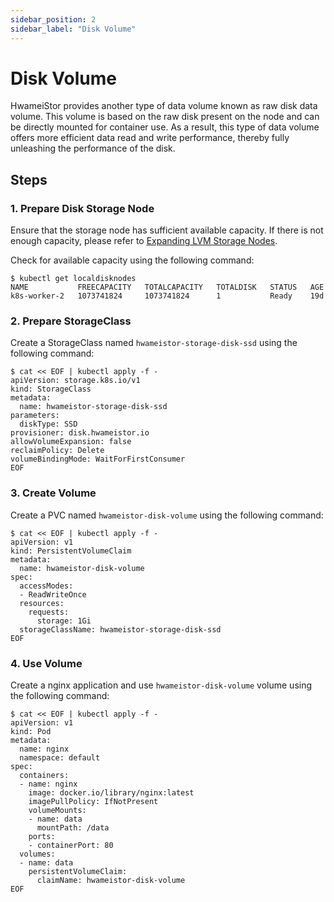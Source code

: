```yaml
---
sidebar_position: 2
sidebar_label: "Disk Volume"
---
```


# Disk Volume

HwameiStor provides another type of data volume known as raw disk data volume.
This volume is based on the raw disk present on the node and can be directly mounted for container use.
As a result, this type of data volume offers more efficient data read and write performance,
thereby fully unleashing the performance of the disk.

## Steps

### 1. Prepare Disk Storage Node

Ensure that the storage node has sufficient available capacity. If there is not enough capacity,
please refer to [Expanding LVM Storage Nodes](../node_expansion/disk_nodes.md).

Check for available capacity using the following command:

```shell
$ kubectl get localdisknodes
NAME           FREECAPACITY   TOTALCAPACITY   TOTALDISK   STATUS   AGE
k8s-worker-2   1073741824     1073741824      1           Ready    19d
```

### 2. Prepare StorageClass

Create a StorageClass named `hwameistor-storage-disk-ssd` using the following command:

```console
$ cat << EOF | kubectl apply -f - 
apiVersion: storage.k8s.io/v1
kind: StorageClass
metadata:  
  name: hwameistor-storage-disk-ssd
parameters:
  diskType: SSD
provisioner: disk.hwameistor.io
allowVolumeExpansion: false
reclaimPolicy: Delete
volumeBindingMode: WaitForFirstConsumer
EOF 
```

### 3. Create Volume

Create a PVC named `hwameistor-disk-volume` using the following command:

```console
$ cat << EOF | kubectl apply -f -
apiVersion: v1
kind: PersistentVolumeClaim
metadata:
  name: hwameistor-disk-volume
spec:
  accessModes:
  - ReadWriteOnce
  resources:
    requests:
      storage: 1Gi
  storageClassName: hwameistor-storage-disk-ssd
EOF
```

### 4. Use Volume

Create a nginx application and use `hwameistor-disk-volume` volume using the following command:

```console
$ cat << EOF | kubectl apply -f -
apiVersion: v1
kind: Pod
metadata:
  name: nginx
  namespace: default
spec:
  containers:
  - name: nginx
    image: docker.io/library/nginx:latest
    imagePullPolicy: IfNotPresent
    volumeMounts:
    - name: data
      mountPath: /data
    ports:
    - containerPort: 80
  volumes:
  - name: data
    persistentVolumeClaim:
      claimName: hwameistor-disk-volume
EOF
```


